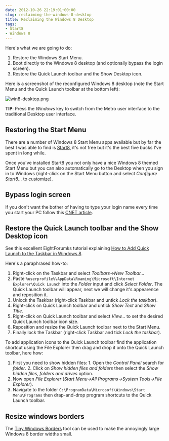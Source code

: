 ```yaml
---
date: 2012-10-26 22:19:01+00:00
slug: reclaiming-the-windows-8-desktop
title: Reclaiming the Windows 8 Desktop
tags:
- Start8
- Windows 8
---
```



<!--more-->

Here's what we are going to do:

  1. Restore the Windows Start Menu. 
  2. Boot directly to the Windows 8 desktop (and optionally bypass the login screen). 
  3. Restore the Quick Launch toolbar and the Show Desktop icon. 

Here is a screenshot of the reconfigured Windows 8 desktop (note the Start Menu and the Quick Launch toolbar at the bottom left):

![win8-desktop.png]({{.urlprefix}}/images/win8-desktop.png)




**TIP**: Press the _Windows_ key to switch from the Metro user interface to the traditional Desktop user interface.


## Restoring the Start Menu

There are a number of Windows 8 Start Menu apps available but by far the best I was able to find is [Start8](http://www.stardock.com/products/start8/), it's not free but it's the best five bucks I've spent in long while.

Once you've installed Start8 you not only have a nice Windows 8 themed Start Menu but you can also automatically go to the Desktop when you sign in to Windows (right-click on the Start Menu button and select _Configure Start8…_ to customize).


## Bypass login screen

If you don't want the bother of having to type your login name every time you start your PC follow this [CNET article](http://news.cnet.com/8301-10805_3-57457967-75/how-to-bypass-the-windows-8-log-in-screen/).


## Restore the Quick Launch toolbar and the Show Desktop icon

See this excellent EightForumks tutorial explaining [How to Add Quick Launch to the Taskbar in Windows 8](http://www.eightforums.com/tutorials/5069-quick-launch-add-taskbar-windows-8-a.html).

Here's a paraphrased how-to:

  1. Right-click on the Taskbar and select _Toolbars->New Toolbar…_
  2. Paste `%userprofile%\AppData\Roaming\Microsoft\Internet Explorer\Quick Launch` into the _Folder_ input and click _Select Folder_. The Quick Launch toolbar will appear, next we will change it's appearence and reposition it. 
  3. Unlock the Taskbar (right-click Taskbar and untick _Lock the taskbar_). 
  4. Right-click on Quick Launch toolbar and untick _Show Text_ and _Show Title_. 
  5. Right-click on Quick Launch toolbar and select _View…_ to set the desired Quick Launch toolbar icon size. 
  6. Reposition and resize the Quick Launch toolbar next to the Start Menu. 
  7. Finally lock the Taskbar (right-click Taskbar and tick _Lock the taskbar_). 

To add application icons to the Quick Launch toolbar find the application shortcut using the File Explorer then drag and drop it onto the Quick Launch toolbar, here how:

  1. First you need to show hidden files: 
    1. Open the _Control Panel_ search for _folder_. 
    2. Click on _Show hidden files and folders_ then select the _Show hidden files, folders and drives_ option. 
  2. Now open _File Explorer_ (_Start Menu->All Programs->System Tools->File Explorer_). 
  3. Navigate to the folder `C:\ProgramData\Microsoft\Windows\Start Menu\Programs` then drap-and-drop program shortcuts to the Quick Launch toolbar. 


## Resize windows borders

The [Tiny Windows Borders](http://winaero.com/comment.php?comment.news.96) tool can be used to make the annoyingly large Windows 8 border widths small.
